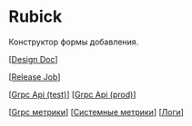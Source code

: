 # Rubick

Конструктор формы добавления.

[[Design Doc](https://github.com/YandexClassifieds/verticals-backend/blob/master/general/rubick/design.md)]

[[Release Job](https://t.vertis.yandex-team.ru/buildConfiguration/VerticalsBackend_AutoRuExp_rubick_release?branch=%3Cdefault%3E&buildTypeTab=overview&mode=builds)] 

[[Grpc Api (test)](rubick-grpc.vrts-slb.test.vertis.yandex.net:80)]
[[Grpc Api (prod)]()]

[[Grpc метрики](https://grafana.vertis.yandex-team.ru/d/grpc/grpc-server?orgId=1&var-datasource=Prometheus&var-job=rubick&var-dc=All&var-service=&var-method=All&var-window=2m&refresh=30s)]
[[Системные метрики](https://grafana.vertis.yandex-team.ru/d/system-info/system-info?orgId=1&var-datasource=Prometheus&var-job=rubick&var-dc=All&var-window=2m&var-gc=All)]
[[Логи](https://admin.vertis.yandex-team.ru/logs?service=rubick)]

